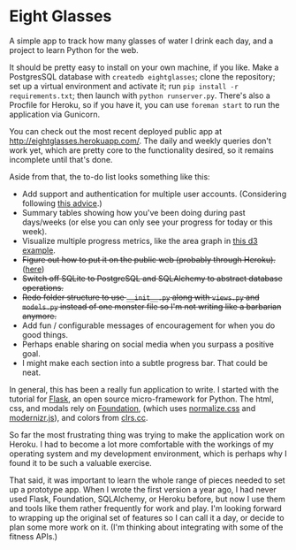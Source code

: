 Eight Glasses
=========

A simple app to track how many glasses of water I drink each day, and a project
to learn Python for the web.

It should be pretty easy to install on your own machine, if you like. Make a
PostgresSQL database with `createdb eightglasses`; clone the repository;
set up a virtual environment and activate it; run `pip install -r requirements.txt`; then launch with `python
runserver.py`. There's also a Procfile for Heroku, so if you have it, you can use `foreman start` to run the application via Gunicorn.

You can check out the most recent deployed public app at
http://eightglasses.herokuapp.com/. The daily and weekly queries don't work yet,
which are pretty core to the functionality desired, so it remains incomplete
until that's done.

Aside from that, the to-do list looks something like this:
* Add support and authentication for multiple user accounts. (Considering
  following [this advice](http://flask.pocoo.org/mailinglist/archive/2012/8/7/extending-flaskr-for-multiple-users/#bac23c687a882a3c234d63a7666b8b55).)
* Summary tables showing how you've been doing during past days/weeks (or else
  you can only see your progress for today or this week).
* Visualize multiple progress metrics, like the area graph in [this d3 example](http://bl.ocks.org/mbostock/1256572).
* ~~Figure out how to put it on the public web (probably through Heroku).~~ ([here](http://eightglasses.herokuapp.com))
* ~~Switch off SQLite to PostgreSQL and SQLAlchemy to abstract database operations.~~
* ~~Redo folder structure to use `__init__.py` along with `views.py` and `models.py`
instead of one monster file so I'm not writing like a barbarian anymore.~~
* Add fun / configurable messages of encouragement for when you do good things.
* Perhaps enable sharing on social media when you surpass a positive goal.
* I might make each section into a subtle progress bar. That could be neat.

In general, this has been a really fun application to write. I started with the
tutorial for [Flask](http://flask.pocoo.org/), an open source micro-framework
for Python. The html, css, and modals rely on [Foundation](http://foundation.zurb.com/),
(which uses [normalize.css](http://necolas.github.io/normalize.css/) and
[modernizr.js](http://modernizr.com/)), and colors from [clrs.cc](http://clrs.cc/).

So far the most frustrating thing was trying to make the application work on
Heroku. I had to become a lot more comfortable with the workings of my operating
system and my development environment, which is perhaps why I found it to be
such a valuable exercise.

That said, it was important to learn the whole range of pieces needed to set up
a prototype app. When I wrote the first version a year ago, I had never used
Flask, Foundation, SQLAlchemy, or Heroku before, but now I use them and tools
like them rather frequently for work and play. I'm looking forward to wrapping
up the original set of features so I can call it a day, or decide to plan some
more work on it. (I'm thinking about integrating with some of the fitness APIs.)
